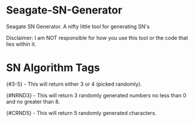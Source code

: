 # Seagate-SN-Generator
Seagate SN Generator. A nifty little tool for generating SN's

Disclaimer: I am NOT responsible for how you use this tool or the code that lies within it.

# SN Algorithm Tags
{#3-5} - This will return either 3 or 4 (picked randomly).

{#NRND3} - This will return 3 randomly generated numbers no less than 0 and no greater than 8.

{#CRND5} - This will return 5 randomly generated characters.
